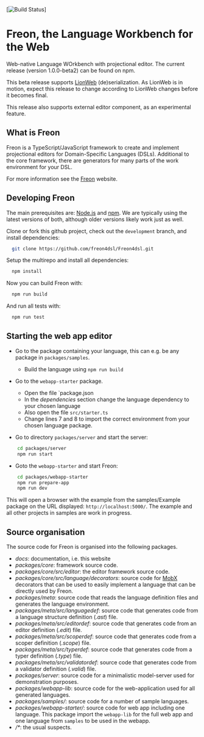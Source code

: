 [![Build Status](https://github.com/freon4dsl/freon4dsl/actions/workflows/node.js.yml/badge.svg)]

# Freon, the Language Workbench for the Web
Web-native Language WOrkbench with projectional editor. The current release (version 1.0.0-beta2) can be found on npm.

This beta release supports [LionWeb](https://github.com/LionWeb-io) (de)serialization. 
As LionWeb is in motion, expect this release to change according to LionWeb changes before it becomes final. 

This release also supports external editor component, as an experimental feature.

## What is Freon

Freon is a TypeScript/JavaScript framework to create and implement projectional editors for Domain-Specific Languages (DSLs). 
Additional to the core framework, there are generators for many parts of the work environment for your DSL.

For more information see the <a href="https://www.freon4dsl.dev" target="_blank">Freon</a> website.

## Developing Freon

The main prerequisites are: [Node.js](https://nodejs.org/) and [npm](https://docs.npmjs.com/downloading-and-installing-node-js-and-npm/).
We are typically using the latest versions of both, although older versions likely work just as well.

Clone or fork this github project, check out the `development` branch, and install dependencies:
```bash
  git clone https://github.com/freon4dsl/Freon4dsl.git
```
Setup the multirepo and install all dependencies:
```bash
  npm install
```

Now you can build Freon with:
```bash
  npm run build
```

And run all tests  with:
```bash
  npm run test
```

## Starting the web app editor
* Go to the package containing your language, this can e.g. be any package in `packages/samples`.
  - Build the language using `npm run build`

* Go to the `webapp-starter` package.
  - Open the file `package.json
  - In the _dependencies_ section change the language dependency to your chosen language
  - Also open the file `src/starter.ts`
  - Change lines 7 and 8 to import the correct environment from your chosen language package.

* Go to directory `packages/server` and start the server:
```bash
    cd packages/server
    npm run start
```

* Goto the `webapp-starter` and start Freon:
```bash
    cd packages/webapp-starter
    npm run prepare-app
    npm run dev
```
This will open a browser with the example from the samples/Example package on 
the URL displayed: `http://localhost:5000/`. The example and all other projects in samples are
work in progress.

## Source organisation

The source code for Freon is organised into the following packages.

* *docs*: documentation, i.e. this website
* *packages/core*: framework source code.
* *packages/core/src/editor*: the editor framework source code.
* *packages/core/src/language/decorators*: source code for <a href="https://mobx.js.org/" target="_blank">MobX</a> decorators that can be used to easily implement a language that can be
  directly used by Freon.
* *packages/meta*: source code that reads the language definition files and generates the language environment.
* *packages/meta/src/languagedef*: source code that generates code from a language structure definition (*.ast*) file.
* *packages/meta/src/editordef*: source code that generates code from an editor definition (*.edit*) file.
* *packages/meta/src/scoperdef*: source code that generates code from a scoper definition (*.scope*) file.
* *packages/meta/src/typerdef*: source code that generates code from a typer definition (*.type*) file.
* *packages/meta/src/validatordef*: source code that generates code from a validator definition (*.valid*) file.
* *packages/server*: source code for a minimalistic model-server used for demonstration purposes.
* *packages/webapp-lib*: source code for the web-application used for all generated languages.
* *packages/samples/*: source code for a number of sample languages.
* *packages/webapp-starter/*: source code for web app including one language.
  This package import the `webapp-lib` for the full web app and one language from `samples` to be used in the webapp.
* _/*_: the usual suspects.

